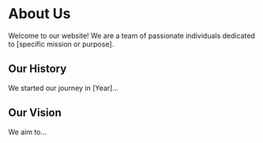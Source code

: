 # About Us

Welcome to our website! We are a team of passionate individuals dedicated to [specific mission or purpose]. 

## Our History

We started our journey in [Year]...

## Our Vision

We aim to...

